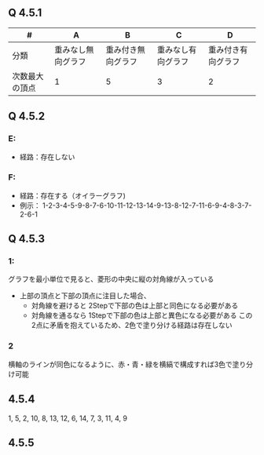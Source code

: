 ## Q 4.5.1

| # | A | B | C | D |
| --- | --- | --- | --- | --- |
| 分類 | 重みなし無向グラフ | 重み付き無向グラフ | 重みなし有向グラフ | 重み付き有向グラフ |
 | 次数最大の頂点 | 1 | 5 | 3 | 2 |

## Q 4.5.2

###  E: 
- 経路：存在しない  
### F: 
- 経路：存在する（オイラーグラフ)  
- 例示： 1-2-3-4-5-9-8-7-6-10-11-12-13-14-9-13-8-12-7-11-6-9-4-8-3-7-2-6-1

## Q 4.5.3
### 1:
グラフを最小単位で見ると、菱形の中央に縦の対角線が入っている
- 上部の頂点と下部の頂点に注目した場合、
  - 対角線を避けると 2Stepで下部の色は上部と同色になる必要がある
  - 対角線を通るなら 1Stepで下部の色は上部と異色になる必要がある
この2点に矛盾を抱えているため、2色で塗り分ける経路は存在しない

### 2
横軸のラインが同色になるように、赤・青・緑を横縞で構成すれば3色で塗り分け可能

## 4.5.4
1, 5, 2, 10, 8, 13, 12, 6, 14, 7, 3, 11, 4, 9

## 4.5.5
